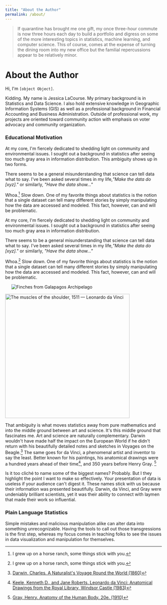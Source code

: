 ```yaml
---
title: "About the Author"
permalink: /about/
---
```

>If quarantine has brought me one gift, my once three-hour commute is now three hours each day to build a portfolio and digress on some of the more interesting topics in statistics, machine learning, and computer science. This of course, comes at the expense of turning the dining room into my new office but the  familial repercussions appear to be relatively minor. 

# About the Author

Hi, I'm `[object Object]`. 

Kidding. My name is Jessica LaCourse. My primary background is in Statistics and Data Science. I also hold extensive knowledge in Geographic Information Systems (GIS) as well as a professional background in Financial Accounting and Business Administration. Outside of professional work, my projects are oriented toward community action with emphasis on voter advocacy and community organization.



###  Educational Motivation
At my core, I'm fiercely dedicated to shedding light on community and environmental issues. I sought out a background in statistics after seeing too much gray area in information distribution. This ambiguity shows up in two forms.

There seems to be a general misunderstanding that science can tell data what to say. I've been asked several times in my life,*"Make the data do [xyz]."* or similarly, *"Have the data show..."* 

Whoa.[^1]  Slow down. One of my favorite things about statistics is the notion that a single dataset can tell many different stories by simply manipulating how the data are accessed and modeled. This fact, however, can and will be problematic. 

At my core, I'm fiercely dedicated to shedding light on community and environmental issues. I sought out a background in statistics after seeing too much gray area in information distribution. 

There seems to be a general misunderstanding that science can tell data what to say. I've been asked several times in my life,*"Make the data do [xyz]."* or similarly, *"Have the data show..."* 

Whoa.[^1]  Slow down. One of my favorite things about statistics is the notion that a single dataset can tell many different stories by simply manipulating how the data are accessed and modeled. This fact, however, can and will be problematic. 

<img style="vertical-align:middle"
src="http://www.gutenberg.org/files/3704/3704-h/images/pl77.jpg" alt="Finches from Galapagos Archipelago" hspace="20"/>

<img style="vertical-align:middle" src="https://arthistoryproject.com/site/assets/files/16543/leonardo-da-vinci-the-superficial-anatomy-of-the-shoulder-and-neck-copy-1511-trivium-art-history.jpg" alt="The muscles of the shoulder, 1511 — Leonardo da Vinci" width = 400>

That ambiguity is what moves statistics away from pure mathematics and into the middle ground between art and science.  It's this middle ground that fascinates me. Art and science are naturally complementary. Darwin wouldn't have made half the impact on the European World if he didn't return with his  beautifully detailed notes and sketches in Voyages on the Beagle.[^2] The same goes for da Vinci, a phenomenal artist and inventor to say the least. Better known for his paintings, his anatomical drawings were a hundred years ahead of their time[^3], and 350 years before Henry Gray. [^4]

Is it too cliché to name some of the biggest names? Probably. But I they highlight the point I want to make so effectively. Your presentation of data is useless if your audience can't digest it. These names stick with us because their information was presented beautifully. Darwin, da Vinci, and Gray were undeniably brilliant scientists, yet it was their ability to connect with laymen that made their work so influential. 

[^1]: I grew up on a horse ranch, some things stick with you.
[^2]: [Darwin, Charles. A Naturalist's Voyage Round the World (1860)](http://www.gutenberg.org/files/3704/3704-h/3704-h.htm#403)
[^3]:[Keele, Kenneth D., and Jane Roberts. Leonardo da Vinci: Anatomical Drawings from the Royal Library, Windsor Castle (1983)](https://books.google.com/books?id=tQFP3DH40foC&printsec=frontcover)
[^4]:[Gray, Henry. Anatomy of the Human Body. 20e. (1910)](https://books.google.com/books?id=uaQMAAAAYAAJ&printsec=frontcover)

###  Plain Language Statistics

Simple mistakes and malicious manipulation alike can alter data into something unrecognizable. Having the tools to call out those transgressions is the first step, whereas my focus comes in teaching folks to see the issues in data visualization and manipulation for themselves. 
